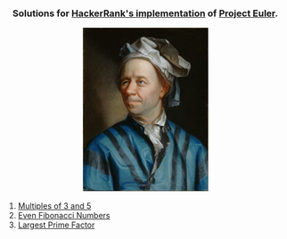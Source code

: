### <p align="center">Solutions for [HackerRank's implementation](https://www.hackerrank.com/contests/projecteuler/challenges) of [Project Euler](https://projecteuler.net).</p>

<p align="center">
	<img src="Leonhard_Euler.jpg" width="225">
</p>

1. [Multiples of 3 and 5](/solutions/001_multiples_of_3_and_5.py)
2. [Even Fibonacci Numbers](/solutions/002_even_fibonacci_numbers.py)
3. [Largest Prime Factor](/solutions/003_largest_prime_factor.py)
